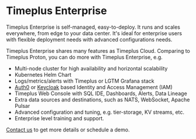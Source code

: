 # Timeplus Enterprise



Timeplus Enterprise is self-managed, easy-to-deploy. It runs and scales everywhere, from edge to your data center. It's ideal for enterprise users with flexible deployment needs with advanced configurations needs.

Timeplus Enterprise shares many features as Timeplus Cloud. Comparing to Timeplus Proton, you can do more with Timeplus Enterprise, e.g.

* Multi-node cluster for high availability and horizontal scalability
* Kubernetes Helm Chart
* Logs/metrics/alerts with Timeplus or LGTM Grafana stack
* [Auth0](https://auth0.com/) or [Keycloak](https://www.keycloak.org/) based Identity and Access Management (IAM)
* Timeplus Web Console with SQL IDE, Dashboards, Alerts, Data Lineage
* Extra data sources and destinations, such as NATS, WebSocket, Apache Pulsar
* Advanced configuration and tuning, e.g. tier-storage, KV streams, etc.
* Enterprise level training and support.



[Contact us](mailto:info@timeplus.com) to get more details or schedule a demo.